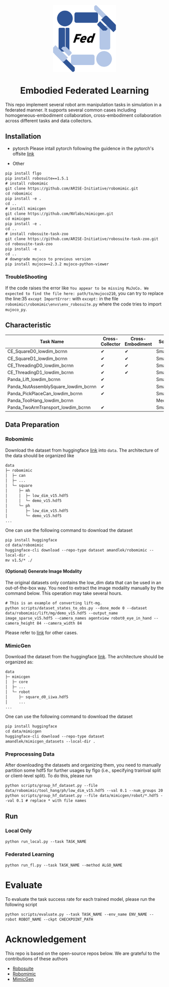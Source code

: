 
<div align="center">
  <img src='assets/logo.png'  width="200"/>
<h1>Embodied Federated Learning</h1>

</div>

This repo implement several robot arm manipulation tasks in simulation in a federated manner. It supports several common cases including homogeneous-embodiment collaboration, cross-embodiment collaboration across different tasks and data collectors.

## Installation
- pytorch
Please intall pytorch following the guidence in the pytorch's offsite [link](https://pytorch.org)

- Other
```shell
pip install flgo
pip install robosuite==1.5.1
# install robomimic
git clone https://github.com/ARISE-Initiative/robomimic.git
cd robomimic
pip install -e .
cd ..
# install mimicgen
git clone https://github.com/NVlabs/mimicgen.git 
cd mimicgen
pip install -e .
cd ..
# install robosuite-task-zoo
git clone https://github.com/ARISE-Initiative/robosuite-task-zoo.git
cd robosuite-task-zoo
pip install -e .
cd ..
# downgrade mujoco to previous version
pip install mujoco==2.3.2 mujoco-python-viewer

```
### TroubleShooting
If the code raises the error like `You appear to be missing MuJoCo. We expected to find the file here: path/to/mujoco210`, you can try to replace the line:35 `except ImportError:` with `except:` in the file `robomimic\robomimic\envs\env_robosuite.py` where the code tries to import `mujoco_py`. 

## Characteristic
| Task Name | Cross-Collector                         | Cross-Embodiment          | Scale  | 
|-----------|-----------------------------------------|---------------------------|--------| 
| CE_SquareD0_lowdim_bcrnn       | ✔                                       | ✔                 | Small  |
| CE_SquareD1_lowdim_bcrnn    | ✔ | ✔              | Small  |
| CE_ThreadingD0_lowdim_bcrnn    | ✔ | ✔ | Small  |
| CE_ThreadingD1_lowdim_bcrnn  | ✔ | ✔           | Small  |
| Panda_Lift_lowdim_bcrnn  | ✔ |               | Small  |
|Panda_NutAssemblySquare_lowdim_bcrnn|      ✔                         |                           | Small  |
|Panda_PickPlaceCan_lowdim_bcrnn|      ✔                            |                           | Small  |
|Panda_ToolHang_lowdim_bcrnn|                                         |                           | Medium |
|Panda_TwoArmTransport_lowdim_bcrnn|      ✔                          |                           | Small  |

## Data Preparation
### Robomimic
Download the dataset from huggingface [link](https://huggingface.co/datasets/amandlek/robomimic) into `data`. The architecture of the data should be organized like
```
data
├─ robomimic
│  ├─ can                   
│  ├─ ...
│  └─ square   					 
│     ├─ mh                     
│     │  ├─ low_dim_v15.hdf5          
│     │  └─ demo_v15.hdf5  
│     └─ ph     
│        ├─ low_dim_v15.hdf5          
│        └─ demo_v15.hdf5   
...
```
One can use the following command to download the dataset
```shell
pip install huggingface
cd data/robomimic
huggingface-cli download --repo-type dataset amandlek/robomimic --local-dir .
mv v1.5/* ./
```
#### (Optional) Generate Image Modality
The original datasets only contains the low_dim data that can be used in an out-of-the-box way. You need to extract the image modality manually by the command below. This operation may take several hours.
```shell
# This is an example of converting lift-mg.
python scripts/dataset_states_to_obs.py --done_mode 0 --dataset data/robomimic/lift/mg/demo_v15.hdf5 --output_name image_sparse_v15.hdf5 --camera_names agentview robot0_eye_in_hand --camera_height 84 --camera_width 84
```
Please refer to [link](https://github.com/ARISE-Initiative/robomimic/blob/master/robomimic/scripts/extract_obs_from_raw_datasets.sh) for other cases.
### MimicGen
Download the dataset from the huggingface [link](https://huggingface.co/datasets/amandlek/mimicgen_datasets). The architecture should be organized as:
```
data
├─ mimicgen
│  ├─ core
│  ├─ ...
│  └─ robot   					 
│     ├─ square_d0_iiwa.hdf5                     
│     ...         
...
```
One can use the following command to download the dataset
```shell
pip install huggingface
cd data/mimicgen
huggingface-cli download --repo-type dataset amandlek/mimicgen_datasets --local-dir .
```

### Preprocessing Data
After downloading the datasets and organizing them, you need to manually partition some hdf5 for further usages by flgo (i.e., specifying train\val split or client-level split). To do this, please run
```shell
python scripts/group_hf_dataset.py --file data/robomimic/tool_hang/ph/low_dim_v15.hdf5 --val 0.1 --num_groups 20
python scripts/group_hf_dataset.py --file data/mimicgen/robot/*.hdf5 --val 0.1 # replace * with file names 
```

## Run
### Local Only

```shell
python run_local.py --task TASK_NAME
```
### Federated Learning

```shell
python run_fl.py --task TASK_NAME --method ALGO_NAME
```
# Evaluate
To evaluate the task success rate for each trained model, please run the following script
```shell
python scripts/evaluate.py --task TASK_NAME --env_name ENV_NAME --robot ROBOT_NAME --ckpt CHECKPOINT_PATH
```

# Acknowledgement
This repo is based on the open-source repos below. We are grateful to the contributions of these authors
- [Robosuite](https://robosuite.ai/)
- [Robomimic](https://robomimic.github.io/)
- [MimicGen](https://github.com/NVlabs/mimicgen)
